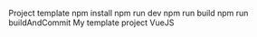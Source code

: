Project template
npm install
npm run dev
npm run build
npm run buildAndCommit
My template project VueJS
